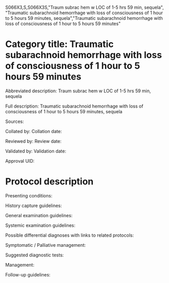 S066X3,S,S066X3S,"Traum subrac hem w LOC of 1-5 hrs 59 min, sequela", "Traumatic subarachnoid hemorrhage with loss of consciousness of 1 hour to 5 hours 59 minutes, sequela","Traumatic subarachnoid hemorrhage with loss of consciousness of 1 hour to 5 hours 59 minutes"
# Category title: Traumatic subarachnoid hemorrhage with loss of consciousness of 1 hour to 5 hours 59 minutes

Abbreviated description: Traum subrac hem w LOC of 1-5 hrs 59 min, sequela

Full description: Traumatic subarachnoid hemorrhage with loss of consciousness of 1 hour to 5 hours 59 minutes, sequela

Sources:

Collated by:
Collation date:

Reviewed by:
Review date:

Validated by:
Validation date:

Approval UID:

# Protocol description

Presenting conditions:

History capture guidelines:

General examination guidelines:

Systemic examination guidelines:

Possible differential diagnoses with links to related protocols:

Symptomatic / Palliative management:

Suggested diagnostic tests:

Management:

Follow-up guidelines:
